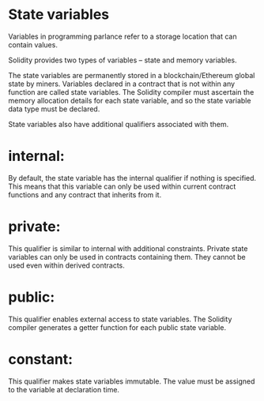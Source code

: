 # State variables

Variables in programming parlance refer to a storage location that can contain values.

Solidity provides two types of variables – state and memory variables.

The state variables are permanently stored in a blockchain/Ethereum global state by miners.
Variables declared in a contract that is not within any function are called state variables.
The Solidity compiler must ascertain the memory allocation details for each state variable,
and so the state variable data type must be declared.


State variables also have additional qualifiers associated with them.

# internal: 
By default, the state variable has the internal qualifier if nothing is specified. 
This means that this variable can only be used within current contract functions and any contract that inherits from it.

# private: 
This qualifier is similar to internal with additional constraints.
Private state variables can only be used in contracts containing them. They cannot be used even within derived contracts.

# public: 
This qualifier enables external access to state variables. 
The Solidity compiler generates a getter function for each public state variable.

# constant: 
This qualifier makes state variables immutable. 
The value must be assigned to the variable at declaration time.